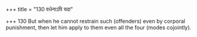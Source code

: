 +++
title = "130 वधेनाऽपि यदा"

+++
130	But when he cannot restrain such (offenders) even by corporal punishment, then let him apply to them even all the four (modes cojointly).